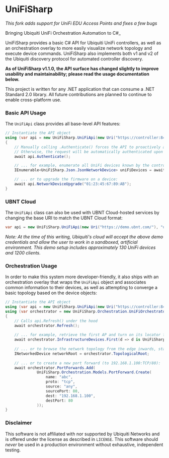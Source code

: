 # UniFiSharp

*This fork adds support for UniFi EDU Access Points and fixes a few bugs*

Bringing Ubiquiti UniFi Orchestration Automation to C#_

UniFiSharp provides a basic C# API for Ubiquiti UniFi controllers, as well as an orchestration overlay to more easily visualize network topology and execute device commands. UniFiSharp also implements both v1 and v2 of the Ubiquiti discovery protocol for automated controller discovery.

**As of UniFiSharp v1.1.0, the API surface has changed slightly to improve usability and maintainability; please read the usage documentation below.**

This project is written for any .NET application that can consume a .NET Standard 2.0 library. All future contributions are planned to continue to enable cross-platform use.

### Basic API Usage
The `UniFiApi` class provides all base-level API features:

```csharp
// Instantiate the API object
using (var api = new UniFiSharp.UniFiApi(new Uri("https://controller:8443"), "username", "password", "siteName"))
{
    // Manually calling .Authenticate() forces the API to proactively authenticate.
    // Otherwise, the request will be automatically authenticated upon receiving an unauthorized error.
	await api.Authenticate();

	// ... for example, enumerate all UniFi devices known by the controller:
    IEnumerable<UniFiSharp.Json.JsonNetworkDevice> uniFiDevices = await api.NetworkDeviceList();

	// ... or to upgrade the firmware on a device:
	await api.NetworkDeviceUpgrade("01:23:45:67:89:AB");
}
```

### UBNT Cloud
The `UniFiApi` class can also be used with UBNT Cloud-hosted services by changing the base URI to match the UBNT Cloud format:

```csharp
var api = new UniFiSharp.UniFiApi(new Uri("https://demo.ubnt.com/"), "username", "password")
```

*Note: At the time of this writing, Ubiquiti's cloud will accept the above demo credentials and allow the user to work in a sandboxed, artificial environment. This demo setup includes approximately 130 UniFi devices and 1200 clients.*

### Orchestration Usage
In order to make this system more developer-friendly, it also ships with an orchestration overlay that wraps the `UniFiApi` object and associates common information to their devices, as well as attempting to converge a basic topology based on the device objects:

```csharp
// Instantiate the API object
using (var api = new UniFiSharp.UniFiApi(new Uri("https://controller:8443"), "username", "password", "siteName"))
using (var orchestrator = new UniFiSharp.Orchestration.UniFiOrchestrator(api))
{    
    // Calls api.Refresh() under the hood
    await orchestrator.Refresh();
    
    // ... for example, retrieve the first AP and turn on its locator for 5 seconds:
    await orchestrator.InfrastructureDevices.First(d => d is UniFiSharp.Orchestration.Devices.AccessPointInfrastructureNetworkedDevice).Locate(5000);
    
    // ... or to browse the network topology from the edge inwards, start from:
    INetworkedDevice networkRoot = orchestrator.TopologicalRoot;
    
    // ... or to create a new port forward (to 192.168.1.100:TCP/80):
    await orchestrator.PortForwards.Add(
              UniFiSharp.Orchestration.Models.PortForward.Create(
                  name: "abc",
                  proto: "tcp",
                  source: "any",
                  sourcePort: 80,
                  dest: "192.168.1.100",
                  destPort: 80
              ));
}
```

### Disclaimer
This software is not affiliated with nor supported by Ubiquiti Networks and is offered under the license as described in `LICENSE`. This software should *never* be used in a production environment without exhaustive, independent testing.